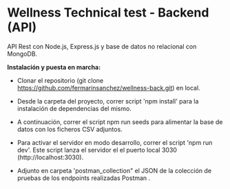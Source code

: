 
# Wellness Technical test - Backend (API)

API Rest con Node.js, Express.js y base de datos no relacional con MongoDB.

**Instalación y puesta en marcha:**

- Clonar el repositorio (git clone https://github.com/fermarinsanchez/wellness-back.git) en local.

- Desde la carpeta del proyecto, correr script 'npm install' para la instalación de dependencias del mismo.

- A continuación, correr el script npm run seeds para alimentar la base de datos con los ficheros CSV adjuntos.

- Para activar el servidor en modo desarrollo, correr el script 'npm run dev'. Este script lanza el servidor el el puerto local 3030 (http://localhost:3030).

- Adjunto en carpeta 'postman_collection" el JSON de la colección de pruebas de los endpoints realizadas Postman .

